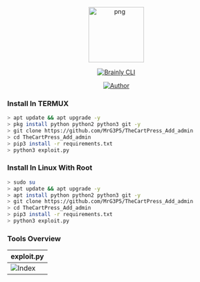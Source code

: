 <p align="center">
<img src="https://avatars.githubusercontent.com/u/57594747?s=400&u=da1eec8bf84a62a2ca11230d358dfac0bb000bcd&v=4" alt="png" width="128" height="128"/>
</p>
<p align="center">
<a href="#"><img title="Brainly CLI" src="https://img.shields.io/badge/TheCartPress_Add_admin-green?colorA=%23ff0000&colorB=%23017e40&style=for-the-badge"></a>
</p>
<p align="center">
<a href="https://github.com/MrG3P5"><img title="Author" src="https://img.shields.io/badge/Author-X MrG3P5-red.svg?style=for-the-badge&logo=github"></a>
</p>

### Install In TERMUX

```bash
> apt update && apt upgrade -y
> pkg install python python2 python3 git -y
> git clone https://github.com/MrG3P5/TheCartPress_Add_admin
> cd TheCartPress_Add_admin
> pip3 install -r requirements.txt
> python3 exploit.py
```

### Install In Linux With Root

```bash
> sudo su
> apt update && apt upgrade -y
> apt install python python2 python3 git -y
> git clone https://github.com/MrG3P5/TheCartPress_Add_admin
> cd TheCartPress_Add_admin
> pip3 install -r requirements.txt
> python3 exploit.py
```

### Tools Overview
|    exploit.py    |
| ------------- |
|![Index](https://a.top4top.io/p_2108mi0sd1.jpg)|
